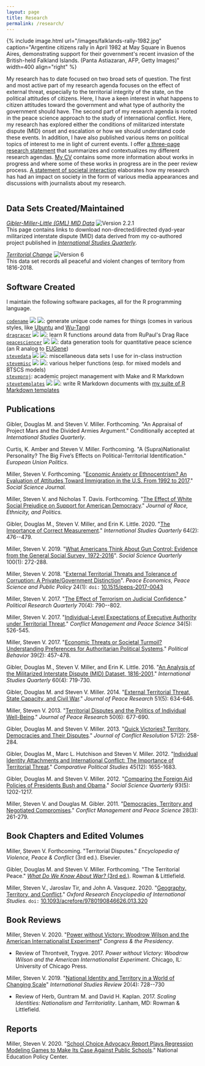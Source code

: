 ```yaml
---
layout: page
title: Research
permalink: /research/
---
```


{% include image.html url="/images/falklands-rally-1982.jpg" caption="Argentine citizens rally in April 1982 at May Square in Buenos Aires, demonstrating support for their government's recent invasion of the British-held Falkland Islands. (Panta Astiazaran, AFP, Getty Images)" width=400 align="right" %}

My research has to date focused on two broad sets of question. The first and most active part of my research agenda focuses on the effect of external threat, especially to the territorial integrity of the state, on the political attitudes of citizens. Here, I have a keen interest in what happens to citizen attitudes toward the government and what type of authority the government should have. The second part of my research agenda is rooted in the peace science approach to the study of international conflict. Here, my research has explored either the conditions of militarized interstate dispute (MID) onset and escalation or how we should understand code these events. In addition, I have also published various items on political topics of interest to me in light of current events. I offer [a three-page research statement](/docs/svm-research-statement.pdf) that summarizes and contextualizes my different research agendas. [My CV](http://svmiller.com/cv/) contains some more information about works in progress and where some of these works in progress are in the peer review process. [A statement of societal interaction](/docs/svm-societal-interaction.pdf) elaborates how my research has had an impact on society in the form of various media appearances and discussions with journalists about my research.

<!-- I also provide titles for some working papers and works in progress below. I provide full links for these papers when I believe they are ready for peer review. Feel free to contact me if you are interested in some of these projects. [My CV](http://svmiller.com/cv/) contains more information about where some of these projects are in the peer review process.

I also offer [a three-page research statement](/docs/svm-research-statement.pdf) that summarizes and contextualizes my different research agendas. -->
 
<hr style="clear:both;visibility: hidden;" />  

## Data Sets Created/Maintained

[*Gibler-Miller-Little (GML) MID Data*](/gml-mid-data/) ![Version 2.2.1](https://img.shields.io/badge/release-v2.2.1-blue.svg) <br /> This page contains links to download non-directed/directed dyad-year militarized interstate dispute (MID) data derived from my co-authored project published in [*International Studies Quarterly*](https://academic.oup.com/isq/article-abstract/60/4/719/2918882/An-Analysis-of-the-Militarized-Interstate-Dispute?redirectedFrom=fulltext).

[*Territorial Change*](https://correlatesofwar.org/data-sets/territorial-change) ![Version 6](https://img.shields.io/badge/release-v6-blue.svg) <br /> This data set records all peaceful and violent changes of territory from 1816-2018.

## Software Created

I maintain the following software packages, all for the R programming language.

[`codename`](http://svmiller.com/codename/) [![](https://www.r-pkg.org/badges/version/codename?color=green)](https://cran.r-project.org/package=codename) [![](http://cranlogs.r-pkg.org/badges/grand-total/codename?color=green)](https://cran.r-project.org/package=codename): generate unique code names for things (comes in various styles, like [Ubuntu](https://en.wikipedia.org/wiki/Ubuntu_version_history#Naming_convention) and [Wu-Tang](https://www.mess.be/inickgenwuname.php))  
[`dragracer`](https://github.com/svmiller/dragracer) [![](https://www.r-pkg.org/badges/version/dragracer?color=green)](https://cran.r-project.org/package=dragracer) [![](http://cranlogs.r-pkg.org/badges/grand-total/dragracer?color=green)](https://cran.r-project.org/package=dragracer): learn R functions around data from RuPaul's Drag Race  
[`peacesciencer`](http://svmiller.com/peacesciencer) [![](https://www.r-pkg.org/badges/version/peacesciencer?color=green)](https://cran.r-project.org/package=peacesciencer) [![](http://cranlogs.r-pkg.org/badges/grand-total/peacesciencer?color=green)](https://cran.r-project.org/package=peacesciencer): data generation tools for quantitative peace science (an R analog to [EUGene](https://www.tandfonline.com/doi/abs/10.1080/03050620008434965?casa_token=-fany9aop7QAAAAA:AFUqdPivrRDCwrAjIrx0trABUQhNfSuPU1lROzjQqluNSa8Lo5VO17GEOC76zxNczMC8PiSumAn9))  
[`stevedata`](http://svmiller.com/stevedata/) [![](https://www.r-pkg.org/badges/version/stevedata?color=green)](https://cran.r-project.org/package=stevedata) [![](http://cranlogs.r-pkg.org/badges/grand-total/stevedata?color=green)](https://cran.r-project.org/package=stevedata): miscellaneous data sets I use for in-class instruction  
[`stevemisc`](http://svmiller.com/stevemisc/) [![](https://www.r-pkg.org/badges/version/stevemisc?color=green)](https://cran.r-project.org/package=stevemisc) [![](http://cranlogs.r-pkg.org/badges/grand-total/stevemisc?color=green)](https://cran.r-project.org/package=stevemisc): various helper functions (esp. for mixed models and BTSCS models)  
[`steveproj`](http://svmiller.com/steveproj): academic project management with Make and R Markdown  
[`stevetemplates`](https://github.com/svmiller/stevetemplates) [![](https://www.r-pkg.org/badges/version/stevetemplates?color=green)](https://cran.r-project.org/package=stevetemplates) [![](http://cranlogs.r-pkg.org/badges/grand-total/stevetemplates?color=green)](https://cran.r-project.org/package=stevetemplates): write R Markdown documents with [my suite of R Markdown templates](https://github.com/svmiller/svm-r-markdown-templates) 

## Publications

Gibler, Douglas M. and Steven V. Miller. Forthcoming. "An Appraisal of Project Mars and the Divided Armies Argument." Conditionally accepted at *International Studies Quarterly*.

Curtis, K. Amber and Steven V. Miller. Forthcoming. "A (Supra)Nationalist Personality? The Big Five’s Effects on Political-Territorial Identification."  *European Union Politics*.

Miller, Steven V. Forthcoming. "[Economic Anxiety or Ethnocentrism? An Evaluation of Attitudes Toward Immigration in the U.S. From 1992 to 2017](/research/economic-anxiety-ethnocentrism-immigration-1992-2017/)." *Social Science Journal.*

Miller, Steven V. and Nicholas T. Davis. Forthcoming. "[The Effect of White Social Prejudice on Support for American Democracy](/research/white-social-prejudice-support-american-democracy/)." *Journal of Race, Ethnicity, and Politics.*

Gibler, Douglas M., Steven V. Miller, and Erin K. Little. 2020. "[The Importance of Correct Measurement](https://doi.org/10.1093/isq/sqaa011)." *International Studies Quarterly* 64(2): 476--479.

Miller, Steven V. 2019. "[What Americans Think About Gun Control: Evidence from the General Social Survey, 1972-2016](/research/what-americans-really-think-about-gun-control/)". *Social Science Quarterly* 100(1): 272-288.

Miller, Steven V. 2018. "[External Territorial Threats and Tolerance of Corruption: A Private/Government Distinction](/research/external-territorial-threats-and-tolerance-of-corruption-a-privategovernment-distinction/)". *Peace Economics, Peace Science and Public Policy* 24(1): `doi:` [10.1515/peps-2017-0043](https://doi.org/10.1515/peps-2017-0043)

Miller, Steven V. 2017. "[The Effect of Terrorism on Judicial Confidence](http://svmiller.com/research/effect-terrorism-judicial-confidence/)." *Political Research Quarterly* 70(4): 790--802.

Miller, Steven V. 2017. "[Individual-Level Expectations of Executive Authority under Territorial Threat](/research/individual-level-expectations-of-executive-authority-under-territorial-threat/)." *Conflict Management and Peace Science* 34(5): 526-545.

Miller, Steven V. 2017. "[Economic Threats or Societal Turmoil? Understanding Preferences for Authoritarian Political Systems](/research/economic-threats-or-societal-turmoil-understanding-preferences-for-authoritarian-political-systems/)." *Political Behavior* 39(2): 457-478.

Gibler, Douglas M., Steven V. Miller, and Erin K. Little. 2016. "[An Analysis of the Militarized Interstate Dispute (MID) Dataset, 1816-2001](http://dmgibler.people.ua.edu/mid-replication.html)." *International Studies Quarterly* 60(4): 719-730.

Gibler, Douglas M. and Steven V. Miller. 2014. "[External Territorial Threat, State Capacity, and Civil War](http://dmgibler.people.ua.edu/state-capacity.html)." *Journal of Peace Research* 51(5): 634-646.

Miller, Steven V. 2013. "[Territorial Disputes and the Politics of Individual Well-Being](/research/territorial-disputes-and-the-politics-of-individual-well-being/)." *Journal of Peace Research* 50(6): 677-690.

Gibler, Douglas M. and Steven V. Miller. 2013. "[Quick Victories? Territory, Democracies and Their Disputes](http://jcr.sagepub.com/content/57/2/258.full)." *Journal of Conflict Resolution* 57(2): 258-284.

Gibler, Douglas M., Marc L. Hutchison and Steven V. Miller. 2012. "[Individual Identity Attachments and International Conflict: The Importance of Territorial Threat](http://cps.sagepub.com/content/45/12/1655.full)." *Comparative Political Studies* 45(12): 1655-1683.

Gibler, Douglas M. and Steven V. Miller. 2012. "[Comparing the Foreign Aid Policies of Presidents Bush and Obama](http://onlinelibrary.wiley.com/doi/10.1111/j.1540-6237.2012.00909.x/full)." *Social Science Quarterly* 93(5): 1202-1217.

Miller, Steven V. and Douglas M. Gibler. 2011. "[Democracies, Territory and Negotiated Compromises](http://cmp.sagepub.com/content/28/3/261)." *Conflict Management and Peace Science* 28(3): 261-279.

## Book Chapters and Edited Volumes

Miller, Steven V. Forthcoming. "Territorial Disputes." *Encyclopedia of Violence, Peace & Conflict* (3rd ed.). Elsevier.

Gibler, Douglas M. and Steven V. Miller. Forthcoming. "The Territorial Peace." [*What Do We Know About War?* (3rd ed.)](https://rowman.com/ISBN/9781538140086/What-Do-We-Know-about-War-Third-Edition). Rowman & Littlefield.

Miller, Steven V., Jaroslav Tir, and John A. Vasquez. 2020. "[Geography, Territory, and Conflict](https://oxfordre.com/internationalstudies/view/10.1093/acrefore/9780190846626.001.0001/acrefore-9780190846626-e-320)." *Oxford Research Encyclopedia of International Studies.* `doi:` [10.1093/acrefore/9780190846626.013.320](https://oxfordre.com/internationalstudies/view/10.1093/acrefore/9780190846626.001.0001/acrefore-9780190846626-e-320)

## Book Reviews

Miller, Steven V. 2020. "[Power without Victory: Woodrow Wilson and the American Internationalist Experiment](https://www.tandfonline.com/doi/full/10.1080/07343469.2020.1761051)" *Congress & the Presidency*.

- Review of Throntveit, Trygve. 2017. *Power without Victory: Woodrow Wilson and the American Internationalist Experiment*. Chicago, IL: University of Chicago Press.


Miller, Steven V. 2019. "[National Identity and Territory in a World of Changing Scale](https://academic.oup.com/isr/advance-article-abstract/doi/10.1093/isr/viy051/5026359?redirectedFrom=fulltext)" *International Studies Review* 20(4): 728--730

- Review of Herb, Guntram M. and David H. Kaplan. 2017. *Scaling Identities: Nationalism and Territoriality*. Lanham, MD: Rowman & Littlefield.

## Reports

Miller, Steven V. 2020. "[School Choice Advocacy Report Plays Regression Modeling Games to Make Its Case Against Public Schools](https://nepc.info/newsletter/2019/12/school-satisfaction)." National Education Policy Center.

<!-- ## Select Working Papers and Works in Progress

"Understanding Carrots and Sticks in U.S. Aid Allocation: The Case of the Middle East"

"U.S. Presidents, Human Rights, and Economic Aid from Truman to Obama: A Mixed Effects Approach"

"Convergence or Divergence? The Unique Effect of Territorial Threats on Attitudes toward Authoritarian Leaders" -->


